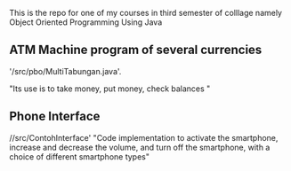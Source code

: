 
This is the repo for one of my courses in third semester of colllage namely Object Oriented Programming Using Java
## ATM Machine program of several currencies
'/src/pbo/MultiTabungan.java'.

"Its use is to take money, put money, check balances "

## Phone Interface
//src/ContohInterface'
"Code implementation to activate the smartphone, increase and decrease the volume, and turn off the smartphone, with a choice of different smartphone types"
